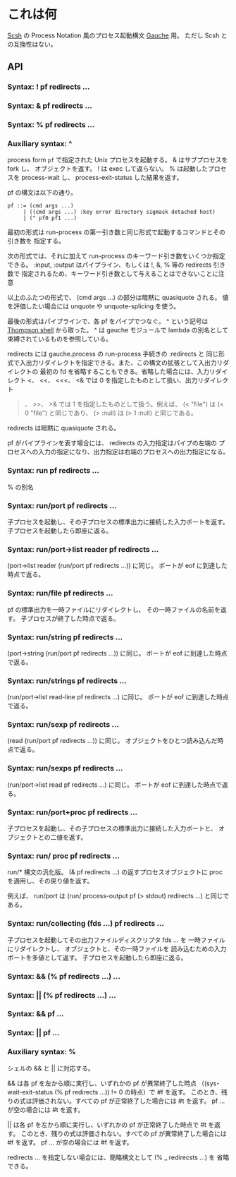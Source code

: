# これは何
[Scsh](http://www.scsh.net/) の Process Notation 風のプロセス起動構文
[Gauche](http://practical-scheme.net/gauche/) 用。
ただし Scsh との互換性はない。

## API
### Syntax: ! pf redirects ...
### Syntax: & pf redirects ...
### Syntax: % pf redirects ...
### Auxiliary syntax: ^
process form `pf` で指定された Unix プロセスを起動する。
& はサブプロセスを fork し、 <process> オブジェクトを返す。
! は exec して返らない。 % は起動したプロセスを
process-wait し、 process-exit-status した結果を返す。

pf の構文は以下の通り。

    pf ::= (cmd args ...)
         | ((cmd args ...) :key error directory sigmask detached host)
         | (^ pf0 pf1 ...)

最初の形式は run-process の第一引き数と同じ形式で起動するコマンドとその引き数を
指定する。

次の形式では、それに加えて run-process のキーワード引き数をいくつか指定できる。
:input, :output はパイプライン、もしくは !, &, % 等の redirects 引き数で
指定されるため、キーワード引き数として与えることはできないことに注意

以上のふたつの形式で、 (cmd args ...) の部分は暗黙に quasiquote される。
値を評価したい場合には unquote や unquote-splicing を使う。

最後の形式はパイプラインで、各 pf をパイプでつなぐ。 ^ という記号は
[Thompson shell](http://en.wikipedia.org/wiki/Thompson_shell) から取った。
^ は gauche モジュールで lambda の別名として束縛されているものを参照している。

redirects には gauche.process の run-process 手続きの :redirects と
同じ形式で入出力リダイレクトを指定できる。また、この構文の拡張として入出力リダイレクトの
最初の fd を省略することもできる。省略した場合には、入力リダイレクト
<、 <<、 <<<、 <& では 0 を指定したものとして扱い、出力リダイレクト
>、 >>、 >& では 1 を指定したものとして扱う。例えば、 (< "file") は
(< 0 "file") と同じであり、 (> :null) は (> 1 :null) と同じである。

redirects は暗黙に quasiquote される。

pf がパイプラインを表す場合には、 redirects の入力指定はパイプの左端の
プロセスへの入力の指定になり、出力指定は右端のプロセスへの出力指定になる。

### Syntax: run pf redirects ...
% の別名

### Syntax: run/port pf redirects ...
子プロセスを起動し、その子プロセスの標準出力に接続した入力ポートを返す。
子プロセスを起動したら即座に返る。

### Syntax: run/port->list reader pf redirects ...
(port->list reader (run/port pf redirects ...)) に同じ。
ポートが eof に到達した時点で返る。

### Syntax: run/file pf redirects ...
pf の標準出力を一時ファイルにリダイレクトし、 その一時ファイルの名前を返す。
子プロセスが終了した時点で返る。

### Syntax: run/string pf redirects ...
(port->string (run/port pf redirects ...)) に同じ。
ポートが eof に到達した時点で返る。

### Syntax: run/strings pf redirects ...
(run/port->list read-line pf redirects ...) に同じ。
ポートが eof に到達した時点で返る。

### Syntax: run/sexp pf redirects ...
(read (run/port pf redirects ...)) に同じ。
オブジェクトをひとつ読み込んだ時点で返る。

### Syntax: run/sexps pf redirects ...
(run/port->list read pf redirects ...) に同じ。
ポートが eof に到達した時点で返る。

### Syntax: run/port+proc pf redirects ...
子プロセスを起動し、その子プロセスの標準出力に接続した入力ポートと、
<process> オブジェクトとの二値を返す。

### Syntax: run/ proc pf redirects ...
run/* 構文の汎化版。 (& pf redirects ...) の返すプロセスオブジェクトに
proc を適用し、その戻り値を返す。

例えば、 run/port は (run/ process-output pf (> stdout) redirects ...)
と同じである。

### Syntax: run/collecting (fds ...) pf redirects ...
子プロセスを起動してその出力ファイルディスクリプタ fds ... を
一時ファイルにリダイレクトし、 <process> オブジェクトと、その一時ファイルを
読み込むための入力ポートを多値として返す。
子プロセスを起動したら即座に返る。

### Syntax: && (% pf redirects ...) ...
### Syntax: || (% pf redirects ...) ...
### Syntax: && pf ...
### Syntax: || pf ...
### Auxiliary syntax: %
シェルの && と || に対応する。

&& は各 pf を左から順に実行し、いずれかの pf が異常終了した時点
（(sys-wait-exit-status (% pf redirects ...)) != 0 の時点）で #f を返す。
このとき、残りの式は評価されない。すべての pf が正常終了した場合には #t を返す。
pf ... が空の場合には #t を返す。

|| は各 pf を左から順に実行し、いずれかの pf が正常終了した時点で #t を返す。
このとき、残りの式は評価されない。すべての pf が異常終了した場合には #f を返す。
pf ... が空の場合には #f を返す。

redirects ... を指定しない場合には、簡略構文として (% _ redirecsts ...) を
省略できる。
